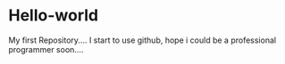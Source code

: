 # Hello-world
My first Repository....
I start to use github, hope i could be a professional programmer soon....
